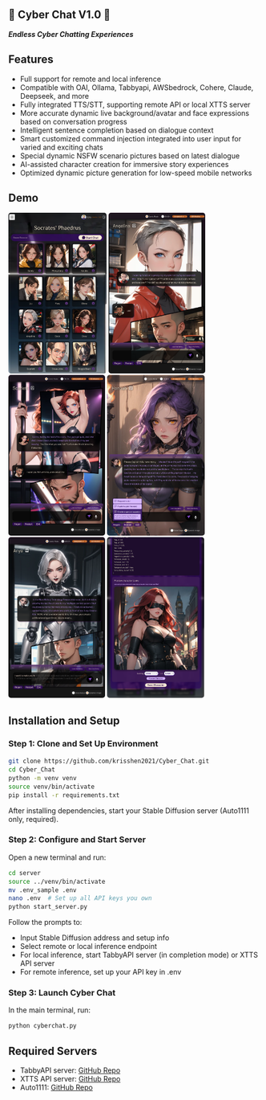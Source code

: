 ## 🌟 Cyber Chat V1.0 🌟

**_Endless Cyber Chatting Experiences_**

## Features

- Full support for remote and local inference
- Compatible with OAI, Ollama, Tabbyapi, AWSbedrock, Cohere, Claude, Deepseek, and more
- Fully integrated TTS/STT, supporting remote API or local XTTS server
- More accurate dynamic live background/avatar and face expressions based on conversation progress
- Intelligent sentence completion based on dialogue context
- Smart customized command injection integrated into user input for varied and exciting chats
- Special dynamic NSFW scenario pictures based on latest dialogue
- AI-assisted character creation for immersive story experiences
- Optimized dynamic picture generation for low-speed mobile networks

## Demo
<img src="demo_screen/index.png" alt="index page" height="320" style="border:0px solid purple; border-radius:5px"/>
<img src="demo_screen/comic.png" alt="comic mode" height="320" style="border:0px solid purple; border-radius:5px"/>
<img src="demo_screen/dynamic_nsfw.png" alt="dynamic nsfw" height="320" style="border:0px solid purple; border-radius:5px"/>

<img src="demo_screen/custom_command.png" alt="custom command" height="320" style="border:0px solid purple; border-radius:5px"/>
<img src="demo_screen/sentence_completion.png" alt="sentence completion" height="320" style="border:0px solid purple; border-radius:5px"/>
<img src="demo_screen/ai_preview_char.png" alt="create char with a.i" height="320" style="border:0px solid purple; border-radius:5px"/>

## Installation and Setup

### Step 1: Clone and Set Up Environment

```bash
git clone https://github.com/krisshen2021/Cyber_Chat.git
cd Cyber_Chat
python -m venv venv
source venv/bin/activate
pip install -r requirements.txt
```

After installing dependencies, start your Stable Diffusion server (Auto1111 only, required).

### Step 2: Configure and Start Server

Open a new terminal and run:

```bash
cd server
source ../venv/bin/activate
mv .env_sample .env
nano .env  # Set up all API keys you own
python start_server.py
```

Follow the prompts to:
- Input Stable Diffusion address and setup info
- Select remote or local inference endpoint
- For local inference, start TabbyAPI server (in completion mode) or XTTS API server
- For remote inference, set up your API key in .env

### Step 3: Launch Cyber Chat

In the main terminal, run:

```bash
python cyberchat.py
```

## Required Servers

- TabbyAPI server: [GitHub Repo](https://github.com/theroyallab/tabbyAPI.git)
- XTTS API server: [GitHub Repo](https://github.com/daswer123/xtts-api-server.git)
- Auto1111: [GitHub Repo](https://github.com/AUTOMATIC1111/stable-diffusion-webui.git)